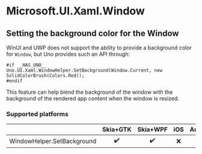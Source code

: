 ﻿---
uid: Uno.Features.WinUIWindow
---

# Microsoft.UI.Xaml.Window

## Setting the background color for the Window

WinUI and UWP does not support the ability to provide a background color for `Window`, but Uno provides such an API through:

```
#if __HAS_UNO__
Uno.UI.Xaml.WindowHelper.SetBackground(Window.Current, new SolidColorBrush(Colors.Red));
#endif
```

This feature can help blend the background of the window with the background of the rendered app content when the window is resized.

### Supported platforms

|                            | Skia+GTK | Skia+WPF | iOS   | Android | macOS | Catalyst | WebAssembly |
| -------------------------- | :------: | :------: | :---: | :-----: | :---: | :------: | :---------: |
| WindowHelper.SetBackground |   ✔️     |    ✔️    | ❌    |  ❌     |  ❌  |   ❌     |  ❌         |
